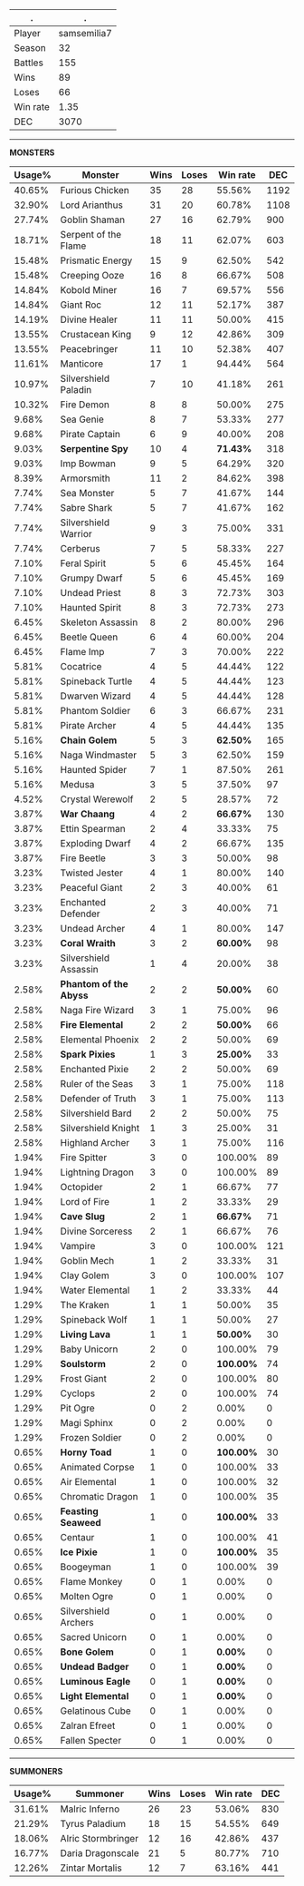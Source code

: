 .|.
|-|-
Player|samsemilia7
Season|32
Battles|155
Wins|89
Loses|66
Win rate|1.35
DEC|3070

---
**MONSTERS**

Usage%|Monster|Wins|Loses|Win rate|DEC|
-|-|-|-|-|-|
40.65%|Furious Chicken|35|28|55.56%|1192|
32.90%|Lord Arianthus|31|20|60.78%|1108|
27.74%|Goblin Shaman|27|16|62.79%|900|
18.71%|Serpent of the Flame|18|11|62.07%|603|
15.48%|Prismatic Energy|15|9|62.50%|542|
15.48%|Creeping Ooze|16|8|66.67%|508|
14.84%|Kobold Miner|16|7|69.57%|556|
14.84%|Giant Roc|12|11|52.17%|387|
14.19%|Divine Healer|11|11|50.00%|415|
13.55%|Crustacean King|9|12|42.86%|309|
13.55%|Peacebringer|11|10|52.38%|407|
11.61%|Manticore|17|1|94.44%|564|
10.97%|Silvershield Paladin|7|10|41.18%|261|
10.32%|Fire Demon|8|8|50.00%|275|
9.68%|Sea Genie|8|7|53.33%|277|
9.68%|Pirate Captain|6|9|40.00%|208|
9.03%|**Serpentine Spy**|10|4|**71.43%**|318|
9.03%|Imp Bowman|9|5|64.29%|320|
8.39%|Armorsmith|11|2|84.62%|398|
7.74%|Sea Monster|5|7|41.67%|144|
7.74%|Sabre Shark|5|7|41.67%|162|
7.74%|Silvershield Warrior|9|3|75.00%|331|
7.74%|Cerberus|7|5|58.33%|227|
7.10%|Feral Spirit|5|6|45.45%|164|
7.10%|Grumpy Dwarf|5|6|45.45%|169|
7.10%|Undead Priest|8|3|72.73%|303|
7.10%|Haunted Spirit|8|3|72.73%|273|
6.45%|Skeleton Assassin|8|2|80.00%|296|
6.45%|Beetle Queen|6|4|60.00%|204|
6.45%|Flame Imp|7|3|70.00%|222|
5.81%|Cocatrice|4|5|44.44%|122|
5.81%|Spineback Turtle|4|5|44.44%|123|
5.81%|Dwarven Wizard|4|5|44.44%|128|
5.81%|Phantom Soldier|6|3|66.67%|231|
5.81%|Pirate Archer|4|5|44.44%|135|
5.16%|**Chain Golem**|5|3|**62.50%**|165|
5.16%|Naga Windmaster|5|3|62.50%|159|
5.16%|Haunted Spider|7|1|87.50%|261|
5.16%|Medusa|3|5|37.50%|97|
4.52%|Crystal Werewolf|2|5|28.57%|72|
3.87%|**War Chaang**|4|2|**66.67%**|130|
3.87%|Ettin Spearman|2|4|33.33%|75|
3.87%|Exploding Dwarf|4|2|66.67%|135|
3.87%|Fire Beetle|3|3|50.00%|98|
3.23%|Twisted Jester|4|1|80.00%|140|
3.23%|Peaceful Giant|2|3|40.00%|61|
3.23%|Enchanted Defender|2|3|40.00%|71|
3.23%|Undead Archer|4|1|80.00%|147|
3.23%|**Coral Wraith**|3|2|**60.00%**|98|
3.23%|Silvershield Assassin|1|4|20.00%|38|
2.58%|**Phantom of the Abyss**|2|2|**50.00%**|60|
2.58%|Naga Fire Wizard|3|1|75.00%|96|
2.58%|**Fire Elemental**|2|2|**50.00%**|66|
2.58%|Elemental Phoenix|2|2|50.00%|69|
2.58%|**Spark Pixies**|1|3|**25.00%**|33|
2.58%|Enchanted Pixie|2|2|50.00%|69|
2.58%|Ruler of the Seas|3|1|75.00%|118|
2.58%|Defender of Truth|3|1|75.00%|113|
2.58%|Silvershield Bard|2|2|50.00%|75|
2.58%|Silvershield Knight|1|3|25.00%|31|
2.58%|Highland Archer|3|1|75.00%|116|
1.94%|Fire Spitter|3|0|100.00%|89|
1.94%|Lightning Dragon|3|0|100.00%|89|
1.94%|Octopider|2|1|66.67%|77|
1.94%|Lord of Fire|1|2|33.33%|29|
1.94%|**Cave Slug**|2|1|**66.67%**|71|
1.94%|Divine Sorceress|2|1|66.67%|76|
1.94%|Vampire|3|0|100.00%|121|
1.94%|Goblin Mech|1|2|33.33%|31|
1.94%|Clay Golem|3|0|100.00%|107|
1.94%|Water Elemental|1|2|33.33%|44|
1.29%|The Kraken|1|1|50.00%|35|
1.29%|Spineback Wolf|1|1|50.00%|27|
1.29%|**Living Lava**|1|1|**50.00%**|30|
1.29%|Baby Unicorn|2|0|100.00%|79|
1.29%|**Soulstorm**|2|0|**100.00%**|74|
1.29%|Frost Giant|2|0|100.00%|80|
1.29%|Cyclops|2|0|100.00%|74|
1.29%|Pit Ogre|0|2|0.00%|0|
1.29%|Magi Sphinx|0|2|0.00%|0|
1.29%|Frozen Soldier|0|2|0.00%|0|
0.65%|**Horny Toad**|1|0|**100.00%**|30|
0.65%|Animated Corpse|1|0|100.00%|33|
0.65%|Air Elemental|1|0|100.00%|32|
0.65%|Chromatic Dragon|1|0|100.00%|35|
0.65%|**Feasting Seaweed**|1|0|**100.00%**|33|
0.65%|Centaur|1|0|100.00%|41|
0.65%|**Ice Pixie**|1|0|**100.00%**|35|
0.65%|Boogeyman|1|0|100.00%|39|
0.65%|Flame Monkey|0|1|0.00%|0|
0.65%|Molten Ogre|0|1|0.00%|0|
0.65%|Silvershield Archers|0|1|0.00%|0|
0.65%|Sacred Unicorn|0|1|0.00%|0|
0.65%|**Bone Golem**|0|1|**0.00%**|0|
0.65%|**Undead Badger**|0|1|**0.00%**|0|
0.65%|**Luminous Eagle**|0|1|**0.00%**|0|
0.65%|**Light Elemental**|0|1|**0.00%**|0|
0.65%|Gelatinous Cube|0|1|0.00%|0|
0.65%|Zalran Efreet|0|1|0.00%|0|
0.65%|Fallen Specter|0|1|0.00%|0|

---
**SUMMONERS**

Usage%|Summoner|Wins|Loses|Win rate|DEC|
-|-|-|-|-|-|
31.61%|Malric Inferno|26|23|53.06%|830|
21.29%|Tyrus Paladium|18|15|54.55%|649|
18.06%|Alric Stormbringer|12|16|42.86%|437|
16.77%|Daria Dragonscale|21|5|80.77%|710|
12.26%|Zintar Mortalis|12|7|63.16%|441|
